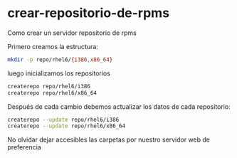 # crear-repositorio-de-rpms
Como crear un servidor repositorio de rpms

Primero creamos la estructura:

```bash
mkdir -p repo/rhel6/{i386,x86_64}
```

luego inicializamos los repositorios

```bash
createrepo repo/rhel6/i386
createrepo repo/rhel6/x86_64
```

Después de cada cambio debemos actualizar los datos de cada repositorio:

```bash
createrepo --update repo/rhel6/i386
createrepo --update repo/rhel6/x86_64
```

No olvidar dejar accesibles las carpetas por nuestro servidor web de preferencia


